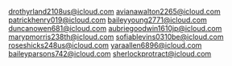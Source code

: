 drothyrland2108us@icloud.com
avianawalton2265@icloud.com
patrickhenry019@icloud.com
baileyyoung2771@icloud.com
duncanowen681@icloud.com
aubriegoodwin1610jp@icloud.com
marypmorris238th@icloud.com
sofiablevins0310be@icloud.com
roseshicks248us@icloud.com
yaraallen6896@icloud.com
baileyparsons742@icloud.com
sherlockprotract@icloud.com
